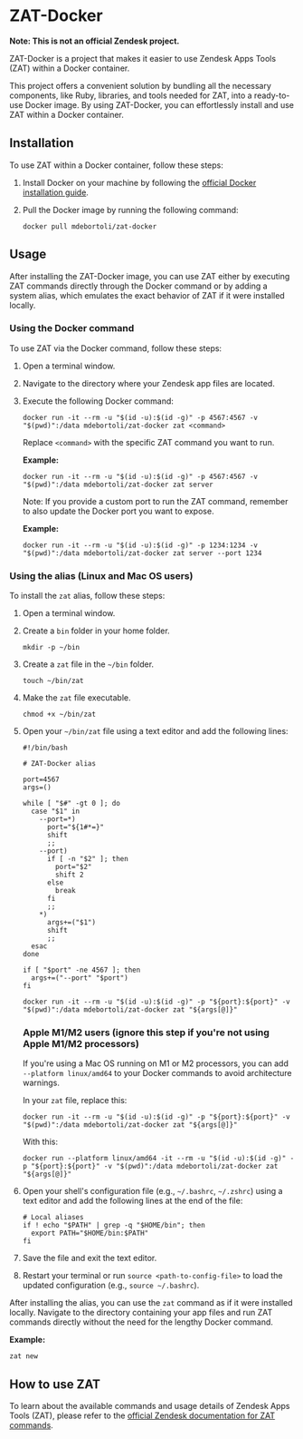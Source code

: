 # ZAT-Docker

**Note: This is not an official Zendesk project.**

ZAT-Docker is a project that makes it easier to use Zendesk Apps Tools (ZAT) within a Docker container.

This project offers a convenient solution by bundling all the necessary components, like Ruby, libraries, and tools needed for ZAT, into a ready-to-use Docker image. By using ZAT-Docker, you can effortlessly install and use ZAT within a Docker container.

## Installation

To use ZAT within a Docker container, follow these steps:

1. Install Docker on your machine by following the [official Docker installation guide](https://docs.docker.com/get-docker/).
2. Pull the Docker image by running the following command:

   ```shell
   docker pull mdebortoli/zat-docker
   ```

## Usage

After installing the ZAT-Docker image, you can use ZAT either by executing ZAT commands directly through the Docker command or by adding a system alias, which emulates the exact behavior of ZAT if it were installed locally.

### Using the Docker command

To use ZAT via the Docker command, follow these steps:

1. Open a terminal window.
2. Navigate to the directory where your Zendesk app files are located.
3. Execute the following Docker command:

   ```shell
   docker run -it --rm -u "$(id -u):$(id -g)" -p 4567:4567 -v "$(pwd)":/data mdebortoli/zat-docker zat <command>
   ```

   Replace `<command>` with the specific ZAT command you want to run.

   **Example:**

   ```shell
   docker run -it --rm -u "$(id -u):$(id -g)" -p 4567:4567 -v "$(pwd)":/data mdebortoli/zat-docker zat server
   ```

   Note: If you provide a custom port to run the ZAT command, remember to also update the Docker port you want to expose.

   **Example:**

   ```shell
   docker run -it --rm -u "$(id -u):$(id -g)" -p 1234:1234 -v "$(pwd)":/data mdebortoli/zat-docker zat server --port 1234
   ```

### Using the alias (Linux and Mac OS users)

To install the `zat` alias, follow these steps:

1. Open a terminal window.
2. Create a `bin` folder in your home folder.

   ```shell
   mkdir -p ~/bin
   ```

3. Create a `zat` file in the `~/bin` folder.

   ```shell
   touch ~/bin/zat
   ```

4. Make the `zat` file executable.

   ```shell
   chmod +x ~/bin/zat
   ```

5. Open your `~/bin/zat` file using a text editor and add the following lines:

   ```shell
   #!/bin/bash

   # ZAT-Docker alias

   port=4567
   args=()

   while [ "$#" -gt 0 ]; do
     case "$1" in
       --port=*)
         port="${1#*=}"
         shift
         ;;
       --port)
         if [ -n "$2" ]; then
           port="$2"
           shift 2
         else
           break
         fi
         ;;
       *)
         args+=("$1")
         shift
         ;;
     esac
   done

   if [ "$port" -ne 4567 ]; then
     args+=("--port" "$port")
   fi

   docker run -it --rm -u "$(id -u):$(id -g)" -p "${port}:${port}" -v "$(pwd)":/data mdebortoli/zat-docker zat "${args[@]}"
   ```

   ### Apple M1/M2 users (ignore this step if you're not using Apple M1/M2 processors)

   If you're using a Mac OS running on M1 or M2 processors, you can add `--platform linux/amd64` to your Docker commands to avoid architecture warnings.

   In your `zat` file, replace this:

   ```shell
   docker run -it --rm -u "$(id -u):$(id -g)" -p "${port}:${port}" -v "$(pwd)":/data mdebortoli/zat-docker zat "${args[@]}"
   ```

   With this:

   ```shell
   docker run --platform linux/amd64 -it --rm -u "$(id -u):$(id -g)" -p "${port}:${port}" -v "$(pwd)":/data mdebortoli/zat-docker zat "${args[@]}"
   ```

6. Open your shell's configuration file (e.g., `~/.bashrc`, `~/.zshrc`) using a text editor and add the following lines at the end of the file:

   ```shell
   # Local aliases
   if ! echo "$PATH" | grep -q "$HOME/bin"; then
     export PATH="$HOME/bin:$PATH"
   fi
   ```

7. Save the file and exit the text editor.
8. Restart your terminal or run `source <path-to-config-file>` to load the updated configuration (e.g., `source ~/.bashrc`).

After installing the alias, you can use the `zat` command as if it were installed locally. Navigate to the directory containing your app files and run ZAT commands directly without the need for the lengthy Docker command.

**Example:**

```shell
zat new
```

## How to use ZAT

To learn about the available commands and usage details of Zendesk Apps Tools (ZAT), please refer to the [official Zendesk documentation for ZAT commands](https://developer.zendesk.com/documentation/apps/zendesk-app-tools-zat/zat-commands/).
